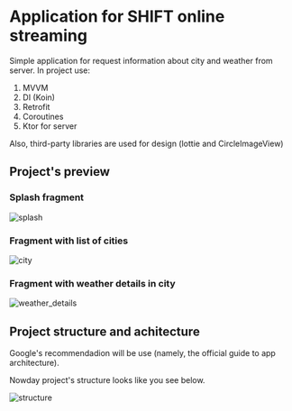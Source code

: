# Application for SHIFT online streaming

Simple application for request information about city and weather from server. In project use: 
1. MVVM
2. DI (Koin)
3. Retrofit
4. Coroutines
5. Ktor for server

Also, third-party libraries are used for design (lottie and CircleImageView)

## Project's preview
### Splash fragment
![splash](https://user-images.githubusercontent.com/33492646/88459240-e8910d00-cea4-11ea-8ed5-9ad63f0cadba.jpg)

### Fragment with list of cities
![city](https://user-images.githubusercontent.com/33492646/88459208-ac5dac80-cea4-11ea-90c3-792a0321bf95.jpg)

### Fragment with weather details in city 
![weather_details](https://user-images.githubusercontent.com/33492646/88459247-f5adfc00-cea4-11ea-8082-303cc243451e.jpg)

## Project structure and achitecture
Google's recommendadion will be use (namely, the official guide to app architecture).

Nowday project's structure looks like you see below.

![structure](https://user-images.githubusercontent.com/33492646/88458424-03608300-ce9f-11ea-8064-306ccfc72b4c.PNG)
